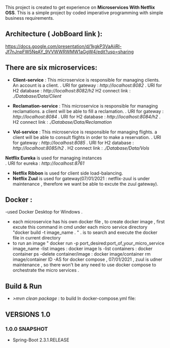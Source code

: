 This project is created to get experience on **Microservices With Netflix OSS**. This is a simple project by coded imperative programming with simple business requirements.

## Architecture ( JobBoard link ):

https://docs.google.com/presentation/d/1kgkP3VaAijRl-Jf7nJnpFW5NeAY_9VVWWRWMW1aGgW4/edit?usp=sharing


## There are six microservices:

- **Client-service** : This microservice is responsible for managing clients. An account is a client.
    .                   URI for gateway : *http://localhost:8082*
    .                   URI for H2 database : *http://localhost:8082/h2*
                                       H2 connect link :  *./Database/Data/Client* 
                       

- **Reclamation-service** : This microservice is responsible for managing reclamations. a client will be able to fill a reclamation.
    .                   URI for gateway : *http://localhost:8084*
    .                   URI for H2 database : *http://localhost:8084/h2*
     .                                  H2 connect link :  *./Database/Data/Reclamation*


- **Vol-service** : This microservice is responsible for managing flights. a client will be able to consult flights in order to make a reservation.
    .                   URI for gateway : *http://localhost:8085*
    .                   URI for H2 database : *http://localhost:8085/h2*
     .                                  H2 connect link :  *./Database/Data/Vols*
                       
                       
             
 **Netflix Eureka** is used for managing instances             
    .                   URI for eureka : *http://localhost:8761*


- **Netflix Ribbon** is used for client side load-balancing.
- **Netflix Zuul** is used for gateway(07/01/2021 : netflix-zuul is under maintenance , therefore we want be able to excute the zuul gateway).


## Docker : 
   -used Docker Desktop for Windows .
   - each microservice has his own docker file , to create docker image , 
   first excute this command  in cmd under each micro service directory "docker build -t image_name . "    . is to search and execute the docker file in current directory 
   - to run an image " docker run -p   port_desired:port_of_your_micro_service  image_name 
  -list images : docker image ls 
  -list containers : docker container ps 
  -delete container/image : docker image/container rm image/container ID 
  -AS for docker compose , 07/01/2021 , zuul is udner maintenance , so there won't be any need to use docker compose to orchestrate the micro services .





## Build & Run

- *>mvn clean package* : to build
     In docker-compose.yml file:

## VERSIONS 1.0


### 1.0.0 SNAPSHOT

- Spring-Boot 2.3.1.RELEASE
